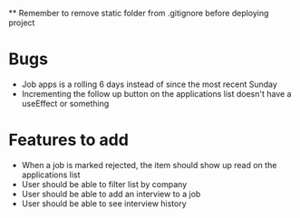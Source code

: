 ** Remember to remove static folder from .gitignore before deploying project


# Bugs

- Job apps is a rolling 6 days instead of since the most recent Sunday
- Incrementing the follow up button on the applications list doesn't have a useEffect or something

# Features to add

- When a job is marked rejected, the item should show up read on the applications list
- User should be able to filter list by company
- User should be able to add an interview to a job
- User should be able to see interview history